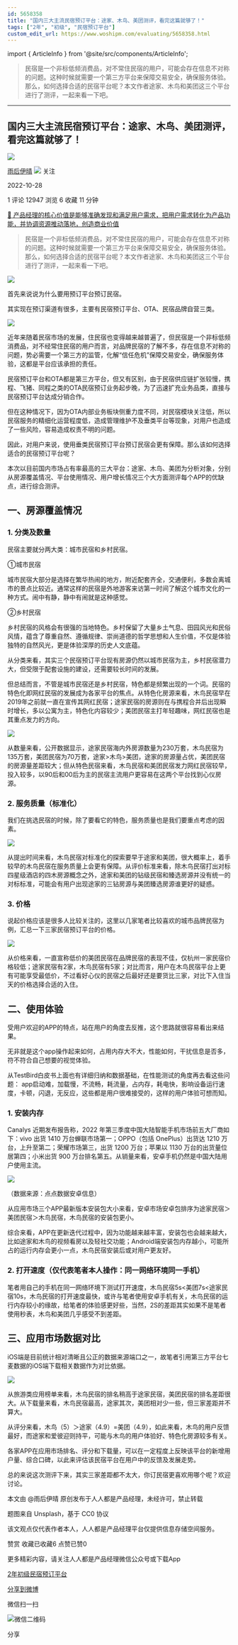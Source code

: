 ```yaml
---
id: 5658358
title: "国内三大主流民宿预订平台：途家、木鸟、美团测评，看完这篇就够了！"
tags: ["2年", "初级", "民宿预订平台"]
custom_edit_url: https://www.woshipm.com/evaluating/5658358.html
---
```

import { ArticleInfo } from '@site/src/components/ArticleInfo';

<ArticleInfo
    author="雨后伊晴"
    authorLink="https://www.woshipm.com/u/1183384"
    published="2022-10-28"
    views={12947}
    comments={1}
    collects={6}
/>

> 民宿是一个非标低频消费品，对不常住民宿的用户，可能会存在信息不对称的问题。这种时候就需要一个第三方平台来保障交易安全，确保服务体验。那么，如何选择合适的民宿平台呢？本文作者途家、木鸟和美团这三个平台进行了测评，一起来看一下吧。

---

## 国内三大主流民宿预订平台：途家、木鸟、美团测评，看完这篇就够了！

[![](https://static.woshipm.com/view/2022113014372859967.jpg?imageView2/1/w/72/h/72/q/100)](https://www.woshipm.com/u/1183384)

[雨后伊晴](https://www.woshipm.com/u/1183384) ![](https://static.woshipm.com/tag/1101_1@2x.png) 关注

2022-10-28

1 评论 12947 浏览 6 收藏 11 分钟

[🔗 产品经理的核心价值是能够准确发现和满足用户需求，把用户需求转化为产品功能，并协调资源推动落地，创造商业价值](https://ke.qidianla.com/courses/90pm)

> 民宿是一个非标低频消费品，对不常住民宿的用户，可能会存在信息不对称的问题。这种时候就需要一个第三方平台来保障交易安全，确保服务体验。那么，如何选择合适的民宿平台呢？本文作者途家、木鸟和美团这三个平台进行了测评，一起来看一下吧。

![](https://image.woshipm.com/wp-files/2022/10/n6FRTledAB02P46zDdBR.png)

首先来说说为什么要用预订平台预订民宿。

其实现在预订渠道有很多，主要有民宿预订平台、OTA、民宿品牌自营三类。

![](https://image.woshipm.com/wp-files/2022/10/qzJy0daLwwea2s1XXQpG.png)

近年来随着民宿市场的发展，住民宿也变得越来越普遍了，但民宿是一个非标低频消费品，对不经常住民宿的用户而言，对品牌民宿的了解不多，存在信息不对称的问题，势必需要一个第三方的监管，化解“信任危机”保障交易安全，确保服务体验，这都是平台应该承担的责任。

民宿预订平台和OTA都是第三方平台，但又有区别，由于民宿供应链扩张较慢，携程、飞猪、同程之类的OTA民宿预订业务起步晚，为了迅速扩充业务品类，直接与民宿预订平台达成分销合作。

但在这种情况下，因为OTA内部业务板块侧重力度不同，对民宿模块关注低，所以民宿服务的精细化运营程度低，造成管理维护不及垂类平台等现象，对用户也造成了一些风险，容易造成权责不明的问题。

因此，对用户来说，使用垂类民宿预订平台预订民宿会更有保障。那么该如何选择适合的民宿预订平台呢？

本次以目前国内市场占有率最高的三大平台：途家、木鸟、美团为分析对象，分别从房源覆盖情况、平台使用情况、用户增长情况三个大方面测评每个APP的优缺点，进行综合测评。

## 一、房源覆盖情况

### 1\. 分类及数量

民宿主要就分两大类：城市民宿和乡村民宿。

①城市民宿

城市民宿大部分是选择在繁华热闹的地方，附近配套齐全，交通便利，多数会离城市的景点比较近。通常这样的民宿是外地游客来访第一时间了解这个城市文化的一种方式。闹中有静，静中有闹就是这种感觉。

②乡村民宿

乡村民宿的风格会有很强的当地特色。乡村保留了大量乡土气息、田园风光和民俗风情，蕴含了尊重自然、遵循规律、崇尚道德的哲学思想和人生价值，不仅是体验独特的自然风光，更是体验深厚的历史人文底蕴。

从分类来看，其实三个民宿预订平台现有房源仍然以城市民宿为主，乡村民宿潜力大，但受限于配套设施的建设，还需要较长时间的发展。

但总结而言，不管是城市民宿还是乡村民宿，特色都是频繁出现的一个词。民宿的特色化即网红民宿的发展成为各家平台的焦点。从特色化房源来看，木鸟民宿早在2019年之前就一直在宣传其网红民宿；途家民宿的房源则在与携程合并后出现瞬时增长，多以公寓为主，特色化内容较少；美团民宿主打年轻趣味，网红民宿也是其重点发力的方向。

![](https://image.woshipm.com/wp-files/2022/10/Qv69xx6wzGOXHsdlW4J6.png)

从数量来看，公开数据显示，途家民宿海内外房源数量为230万套，木鸟民宿为135万套，美团民宿为70万套，途家>木鸟>美团，途家的房源量占优，美团民宿的房源量差距较大；但从特色民宿来看，木鸟民宿和美团民宿发力网红民宿较早，投入较多，以90后和00后为主的民宿主流用户更容易在这两个平台找到心仪房源。

### 2\. 服务质量（标准化）

我们在挑选民宿的时候，除了要看它的特色，服务质量也是我们要重点考虑的因素。

![](https://image.woshipm.com/wp-files/2022/10/5LTUqpDewusuoQL97yv4.png)

从提出时间来看，木鸟民宿对标准化的探索要早于途家和美团，很大概率上，着手较早的木鸟民宿在服务质量上会更有保障。从评价标准来看，除木鸟民宿打出对标四星级酒店的四木房源概念之外，途家和美团的钻级民宿和臻选房源并没有统一的对标标准，可能会有用户出现途家的三钻房源与美团臻选房源谁更好的疑惑。

### 3\. 价格

说起价格应该是很多人比较关注的，这里以几家笔者比较喜欢的城市品牌民宿为例，汇总一下三家民宿预订平台的价格。

![](https://image.woshipm.com/wp-files/2022/10/5DfoFZuZRvxvvxck51SU.png)

从价格来看，一直宣称低价的美团民宿在品牌民宿的表现不佳，仅杭州一家民宿价格较低；途家民宿有2家，木鸟民宿有5家；对比而言，用户在木鸟民宿平台上更有可能享受最低价，不过看好心仪的民宿之后最好还是要货比三家，对比下入住当天的价格选择合适的入住。

## 二、使用体验

受用户欢迎的APP的特点，站在用户的角度去反推，这个思路就很容易看出来结果。

无非就是这个app操作起来如何，占用内存大不大，性能如何，干扰信息是否多，符不符合自己想要的视觉体验。

从TestBird白皮书上面也有详细归纳和数据基础，在性能测试的角度再去看这些问题： app启动难，加载慢，不流畅，耗流量，占内存，耗电快，影响设备运行速度，卡顿，闪退，无反应，这些都是用户很难接受的，这样的用户体验可想而知。

### 1\. 安装内存

Canalys 近期发布报告称，2022 年第三季度中国大陆智能手机市场前五大厂商如下：vivo 出货 1410 万台蝉联市场第一；OPPO（包括 OnePlus）出货达 1210 万台，上升至第二；荣耀市场第三，出货 1200 万台；苹果以 1130 万台的出货量位居第四；小米出货 900 万台排名第五。从销量来看，安卓手机仍然是中国大陆用户使用主流。

![](https://image.woshipm.com/wp-files/2022/10/T33d7dzdqJGh9i0eU7k6.png)

（数据来源：点点数据安卓信息）

从应用市场三个APP最新版本安装包大小来看，安卓市场安卓包排序为途家民宿＞美团民宿＞木鸟民宿，木鸟民宿的安装包更小。

综合来看，APP在更新迭代过程中，因为功能越来越丰富，安装包也会越来越大，比如途家和木鸟的视频看房以及轻社交功能；Android端安装包内存越小，可能所占的运行内存会更小一点，木鸟民宿安装后或对用户更友好。

### 2\. 打开速度（仅代表笔者本人操作：同一网络环境同一手机）

笔者用自己的手机在同一网络环境下测试打开速度，木鸟民宿5s<美团7s<途家民宿10s，木鸟民宿的打开速度最快，或许与笔者使用安卓手机有关，木鸟民宿的运行内存较小的缘故，给笔者的体验感更好些，当然，2S的差距其实如果不是笔者使用秒表，木鸟和美团几乎感受不到差距。

## 三、应用市场数据对比

iOS端是目前统计相对清晰且公正的数据来源端口之一，故笔者引用第三方平台七麦数据的iOS端下载相关数据作为对比依据。

![](https://image.woshipm.com/wp-files/2022/10/PUKBAckAeZtGYkbl3COy.png)

从旅游类应用榜单来看，木鸟民宿的排名稍高于途家民宿，美团民宿的排名差距很大。从下载量来看，木鸟民宿最高，途家其次，美团相对少一些，但三家差距并不算大。

从评分来看，木鸟（5）＞途家（4.9）=美团（4.9），如此来看，木鸟的用户反馈最好，而途家和爱彼迎则持平，可能与木鸟的用户体验好、特色化房源较多有关。

各家APP在应用市场排名、评分和下载量，可以在一定程度上反映该平台的新增用户量、综合口碑，以此来评估该民宿平台在用户中的反馈及发展走势。

总的来说这次测评下来，其实三家差距都不太大，你订民宿更喜欢用哪个呢？欢迎讨论。

本文由 @雨后伊晴 原创发布于人人都是产品经理，未经许可，禁止转载

题图来自 Unsplash，基于 CC0 协议

该文观点仅代表作者本人，人人都是产品经理平台仅提供信息存储空间服务。

赞赏 收藏已收藏6 点赞已赞0

更多精彩内容，请关注人人都是产品经理微信公众号或下载App

[2年](https://www.woshipm.com/tag/2%e5%b9%b4)[初级](https://www.woshipm.com/tag/%e5%88%9d%e7%ba%a7)[民宿预订平台](https://www.woshipm.com/tag/%e6%b0%91%e5%ae%bf%e9%a2%84%e8%ae%a2%e5%b9%b3%e5%8f%b0)

[分享到微博](https://service.weibo.com/share/share.php?appkey=2775287854&title=国内三大主流民宿预订平台：途家、木鸟、美团测评，看完这篇就够了！&url=https://www.woshipm.com/evaluating/5658358.html&pic=https://image.woshipm.com/wp-files/2022/10/n6FRTledAB02P46zDdBR.png)

微信扫一扫

![微信二维码](https://api.pwmqr.com/qrcode/create/?url=https://www.woshipm.com/evaluating/5658358.html)

分享